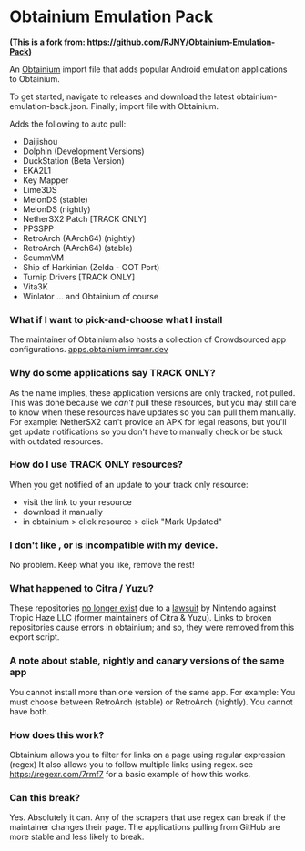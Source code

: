 # Obtainium Emulation Pack

**(This is a fork from: https://github.com/RJNY/Obtainium-Emulation-Pack)**

An [Obtainium](https://github.com/ImranR98/Obtainium) import file that adds popular Android
emulation applications to Obtainium.

To get started, navigate to releases and download the latest obtainium-emulation-back.json.
Finally; import file with Obtainium.

Adds the following to auto pull:

- Daijishou
- Dolphin (Development Versions)
- DuckStation (Beta Version)
- EKA2L1
- Key Mapper
- Lime3DS
- MelonDS (stable)
- MelonDS (nightly)
- NetherSX2 Patch [TRACK ONLY]
- PPSSPP
- RetroArch (AArch64) (nightly)
- RetroArch (AArch64) (stable)
- ScummVM
- Ship of Harkinian (Zelda - OOT Port)
- Turnip Drivers [TRACK ONLY]
- Vita3K
- Winlator
... and Obtainium of course

### What if I want to pick-and-choose what I install
The maintainer of Obtainium also hosts a collection of Crowdsourced app configurations.
[apps.obtainium.imranr.dev](https://apps.obtainium.imranr.dev)

### Why do some applications say TRACK ONLY?
As the name implies, these application versions are only tracked, not pulled. This was done because we _can't_ pull these resources, but you may still care to know when these resources have updates so you can pull them manually. For example: NetherSX2 can't provide an APK for legal reasons, but you'll get update notifications so you don't have to manually check or be stuck with outdated resources.

### How do I use TRACK ONLY resources?
When you get notified of an update to your track only resource:
- visit the link to your resource
- download it manually
- in obtainium > click resource > click "Mark Updated"

### I don't like <resource>, or <resource> is incompatible with my device.
No problem. Keep what you like, remove the rest!

### What happened to Citra / Yuzu?
These repositories [no longer exist](https://twitter.com/yuzuemu/status/1764733659444064671) due to a [lawsuit](https://storage.courtlistener.com/recap/gov.uscourts.rid.56980/gov.uscourts.rid.56980.10.0.pdf) by Nintendo against Tropic Haze LLC (former maintainers of Citra & Yuzu). Links to broken repositories cause errors in obtainium; and so, they were removed from this export script.

### A note about stable, nightly and canary versions of the same app
You cannot install more than one version of the same app. For example: You must choose between RetroArch (stable) or RetroArch (nightly). You cannot have both.

### How does this work?
Obtainium allows you to filter for links on a page using regular expression (regex)
It also allows you to follow multiple links using regex.
see https://regexr.com/7rmf7 for a basic example of how this works.

### Can this break?
Yes. Absolutely it can.
Any of the scrapers that use regex can break if the maintainer changes their page.
The applications pulling from GitHub are more stable and less likely to break.
